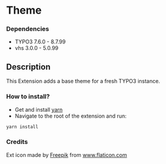 # Theme
### Dependencies
* TYPO3 7.6.0 - 8.7.99
* vhs 3.0.0 - 5.0.99
## Description
This Extension adds a base theme for a fresh TYPO3 instance.
### How to install?
* Get and install [yarn](https://yarnpkg.com/lang/en/docs/install/)
* Navigate to the root of the extension and run:
````bash
yarn install
````
### Credits
Ext icon made by [Freepik](https://www.freepik.com/) from [www.flaticon.com ](https://www.flaticon.com)